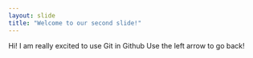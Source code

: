 ```yaml
---
layout: slide
title: "Welcome to our second slide!"
---
```

Hi! I am really excited to use Git in Github
Use the left arrow to go back!

